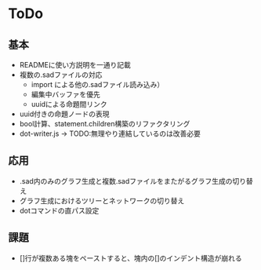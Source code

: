 # ToDo

## 基本

- READMEに使い方説明を一通り記載
- 複数の.sadファイルの対応
  - import による他の.sadファイル読み込み）
  - 編集中バッファを優先
  - uuidによる命題間リンク
- uuid付きの命題ノードの表現
- bool計算、statement.children構築のリファクタリング
- dot-writer.js → TODO:無理やり連結しているのは改善必要

## 応用

- .sad内のみのグラフ生成と複数.sadファイルをまたがるグラフ生成の切り替え
- グラフ生成におけるツリーとネットワークの切り替え
- dotコマンドの直パス設定

## 課題

- []行が複数ある塊をペーストすると、塊内の[]のインデント構造が崩れる
